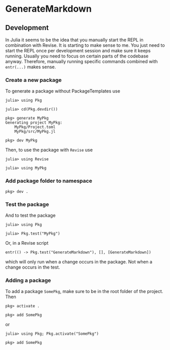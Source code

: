# GenerateMarkdown

## Development
In Julia it seems to be the idea that you manually start the REPL in combination with Revise.
It is starting to make sense to me.
You just need to start the REPL once per development session and make sure it keeps running.
Usually you need to focus on certain parts of the codebase anyway.
Therefore, manually running specific commands combined with `entr(...)` makes sense.

### Create a new package
To generate a package without PackageTemplates use
```
julia> using Pkg

julia> cd(Pkg.devdir())

pkg> generate MyPkg
Generating project MyPkg:
    MyPkg/Project.toml
    MyPkg/src/MyPkg.jl

pkg> dev MyPkg
```

Then, to use the package with `Revise` use
```
julia> using Revise

julia> using MyPkg
```

### Add package folder to namespace
```
pkg> dev .
```

### Test the package
And to test the package 
```
julia> using Pkg

julia> Pkg.test("MyPkg")
```
Or, in a Revise script
```
entr(() -> Pkg.test("GenerateMarkdown"), [], [GenerateMarkdown])
```
which will only run when a change occurs in the package. 
Not when a change occurs in the test.

### Adding a package
To add a package `SomePkg`, make sure to be in the root folder of the project.
Then
```
pkg> activate .

pkg> add SomePkg
```
or 
```
julia> using Pkg; Pkg.activate("SomePkg")

pkg> add SomePkg
```

